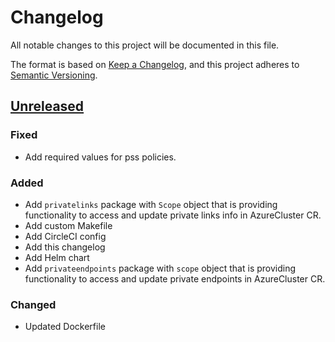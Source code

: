 # Changelog

All notable changes to this project will be documented in this file.

The format is based on [Keep a Changelog](https://keepachangelog.com/en/1.0.0/),
and this project adheres to [Semantic Versioning](https://semver.org/spec/v2.0.0.html).



## [Unreleased]

### Fixed

- Add required values for pss policies.

### Added

- Add `privatelinks` package with `Scope` object that is providing functionality to access and update private links info in AzureCluster CR.
- Add custom Makefile
- Add CircleCI config
- Add this changelog
- Add Helm chart
- Add `privateendpoints` package with `scope` object that is providing functionality to access and update private endpoints in AzureCluster CR.

### Changed

- Updated Dockerfile

[Unreleased]: https://github.com/giantswarm/azure-private-endpoint-operator/tree/master
